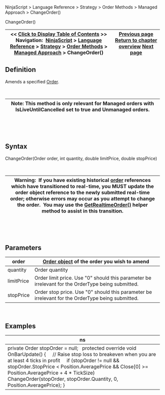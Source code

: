 ﻿


NinjaScript \> Language Reference \> Strategy \> Order Methods \> Managed Approach \> ChangeOrder()






















ChangeOrder()







| \<\< [Click to Display Table of Contents](managed_changeorder.md) \>\> **Navigation:**     [NinjaScript](ninjascript-1.md) \> [Language Reference](language_reference_wip-1.md) \> [Strategy](strategy-1.md) \> [Order Methods](order_methods-1.md) \> [Managed Approach](managed_approach-1.md) \> ChangeOrder() | [Previous page](managed_cancelorder-1.md) [Return to chapter overview](managed_approach-1.md) [Next page](enterlong-1.md) |
| --- | --- |











## Definition


Amends a specified [Order](order-1.md).


 




| Note: This method is only relevant for Managed orders with IsLiveUntilCancelled set to true and Unmanaged orders. |
| --- |



 


 


## Syntax


ChangeOrder(Order order, int quantity, double limitPrice, double stopPrice)


 




| Warning:  If you have existing historical [order](order-1.md) references which have transitioned to real\-time, you MUST update the order object reference to the newly submitted real\-time order; otherwise errors may occur as you attempt to change the order.  You may use the [GetRealtimeOrder()](getrealtimeorder-1.md) helper method to assist in this transition. |
| --- |



 


 


## Parameters




| order | [Order object](order-1.md) of the order you wish to amend |
| --- | --- |
| quantity | Order quantity |
| limitPrice | Order limit price. Use "0" should this parameter be irrelevant for the OrderType being submitted. |
| stopPrice | Order stop price. Use "0" should this parameter be irrelevant for the OrderType being submitted. |



 


## 


## Examples




| ns |
| --- |
| private Order stopOrder \= null;   protected override void OnBarUpdate() {      // Raise stop loss to breakeven when you are at least 4 ticks in profit      if (stopOrder !\= null \&\& stopOrder.StopPrice \< Position.AveragePrice \&\& Close\[0] \>\= Position.AveragePrice \+ 4 \* TickSize)          ChangeOrder(stopOrder, stopOrder.Quantity, 0, Position.AveragePrice); } |









